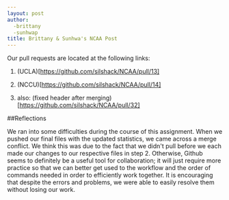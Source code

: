 ```yaml
---
layout: post
author:
  -brittany
  -sunhwap
title: Brittany & Sunhwa's NCAA Post
---
```


Our pull requests are located at the following links:

1. (UCLA)[https://github.com/silshack/NCAA/pull/13]

2. (NCCU)[https://github.com/silshack/NCAA/pull/14]

3. also: (fixed header after merging)[https://github.com/silshack/NCAA/pull/32]

##Reflections

We ran into some difficulties during the course of this assignment. When we pushed our final files with the updated statistics, we came across a merge conflict. We think this was due to the fact that we didn't pull before we each made our changes to our respective files in step 2. Otherwise, Github seems to definitely be a useful tool for collaboration; it will just require more practice so that we can better get used to the workflow and the order of commands needed in order to efficiently work together. It is encouraging that despite the errors and problems, we were able to easily resolve them without losing our work.


